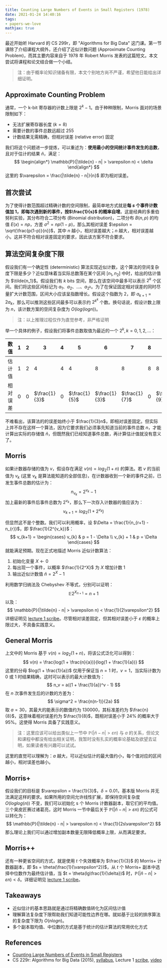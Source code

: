 ```yaml
---
title: Counting Large Numbers of Events in Small Registers (1978)
date: 2021-01-24 14:40:16
tags:
- papers-we-love
mathjax: true
---
```


最近开始听 Harvard 的 CS 299r，即 "Algorithms for Big Data" 这门课。第一节课除了介绍课程大纲外，还介绍了近似计数问题 (Approximate Counting Problem)，而其主要内容来自于 1978 年 Robert Morris 发表的这篇短文。本文尝试将课程和论文结合做一个小结。

>  注：由于概率论知识储备有限，本文个别地方尚不严谨，希望他日能给出详细证明。

## Approximate Counting Problem

通常，一个 k-bit 寄存器的计数上限是 $2^k - 1$。由于种种限制，Morris 面对的场景限制如下：

* 无法扩展寄存器长度 ($k = 8$)
* 需要计数的事件总数远超过 255
* 计数结果无需精确，但相对误差 (relative error) 固定

我们将这个问题进一步提炼，可以重述为：**使用最小的空间统计事件发生的总数**，且对于估计的结果 $\tilde{n}$，满足：
$$
\begin{align*}
\mathbb{P}(|\tilde{n} - n| > \varepsilon n) < \delta
\end{align*}
$$
这里的 $\varepsilon = \frac{|\tilde{n} - n|}{n}$ 即为相对误差。

## 首次尝试

为了使得计数范围超过精确计数的空间限制，最简单地方式就是**每 $s$ 个事件计数值加 1，即每次遇到新的事件，按$\frac{1}{s}$ 的概率自增**。这是经典的多重伯努利实验，其分布符合二项分布 (Binomial distribution)，二项分布 $B(n, p)$ 的均值 $E(x) = np$，方差 $\sigma^2 = np(1-p)$，那么其相对误差 $\epsilon = \sqrt{\frac{p(1-p)}{n}}$，其中 $n$ 越小，相对误差越大；$n$ 越大，相对误差越小。这并不符合相对误差固定的要求，因此该方案不符合要求。

## 算法空间复杂度下限

假设我们有一个确定性 (deterministic) 算法实现近似计数，这个算法的空间复杂度下限是多少？近似意味着当实际总数落在某个区间 $[n_1, n_2]$ 中时，给出的估计值为 $\tilde{n_1}$。假设我们有 $k$ bits 空间，那么在该空间中最多可以表示 $2^{k}$ 个区间。我们将这些区间标记为 $a_1$、$a_2$、...、$a_{2^k}$。为了在保证固定相对误差的同时尽量扩大计数范围，区间大小应该呈指数增长。假设这个指数为 2，即 $a_{k+1} = 2a_k$，那么可以推测这些区间最多可以表示约 $2^{k^k}$ 个数。换句话说，假设计数上限为 $n$，该计数方案的空间复杂度为 $O(log(logn))$。

> 注：以上推理过程仅作为直觉参考，非严格证明

举一个具体的例子，假设我们将事件总数取值为最近的一个 $2^k, k=0,1,2,...$：

| 数值     | 1    | 2    | 3             | 4    | 5             | 6             | 7             | 8    | 9             | 10            | 11             | 12            | 13             | 14            | 15             | 16   |
| -------- | ---- | ---- | ------------- | ---- | ------------- | ------------- | ------------- | ---- | ------------- | ------------- | -------------- | ------------- | -------------- | ------------- | -------------- | ---- |
| 估计值   | 1    | 2    | 4             | 4    | 4             | 8             | 8             | 8    | 8             | 8             | 8              | 16            | 16             | 16            | 16             | 16   |
| 相对误差 | 0    | 0    | $\frac{1}{3}$ | 0    | $\frac{1}{5}$ | $\frac{1}{3}$ | $\frac{1}{7}$ | 0    | $\frac{1}{9}$ | $\frac{1}{5}$ | $\frac{3}{11}$ | $\frac{1}{3}$ | $\frac{3}{13}$ | $\frac{1}{7}$ | $\frac{1}{15}$ | 1    |

不难看出，该算法的的误差始终小于 $\frac{1}{3}n$，即相对误差固定。但实际上并不存在这样一个算法，因为它要求我们必须事先知道当前的事件总数 $n$，才能计算出实际的存储值 $\tilde{n}$，但既然我们已经知道事件总数，再计算估计值就没有意义了。

## Morris

如果计数器存储的值为 $v$，假设存在满足 $v(n) = log_{2}(1 + n)$ 的算法。若 $v$ 的当前值为 $v_k$ (这里 $v_k$ 是算法能知道的全部信息)，在计数器收到一个新的事件之前，已发生事件总数的估计为：
$$
n_{v_k} = 2^{v_k} - 1
$$
加上最新的事件后事件总数为 $2^{v_k}$，那么下一次存入计数器的值应该为：
$$
v_{k+1} = log_2(1 + 2^{v_k})
$$


但显然这不是个整数。我们可以利用概率，设 $\Delta = \frac{1}{n_{r+1} - n_{r}}$，即 $\frac{1}{2^{v_k}}$：
$$
v_{k+1} = 
\begin{cases} 
      v_{k} & p = 1 - \Delta \\
      v_{k} + 1 & p = \Delta
\end{cases}
$$
就能满足预期。现在正式地描述 Morris 近似计数算法：

1. 初始化变量 $X \leftarrow 0$
2. 每出现一个事件，以概率 $\frac{1}{2^X}$ 为 $X$ 增加计数 1
3. 输出近似计数值 $\tilde{n} = 2^X - 1$

利用数学归纳法及 Chebyshev 不等式，分别可以证明：
$$
\mathbb{E}2^{X_{n+1}} = n + 1
$$
以及：
$$
\mathbb{P}(|\tilde{n} - n| > \varepsilon n) < \frac{1}{2\varepsilon^2}
$$
详细证明见 [lecture 1 scribe](http://people.seas.harvard.edu/~minilek/cs229r/fall15/lec/lec1.pdf)。尽管相对误差固定，但其相对误差小于 $\varepsilon$ 的概率上限过大，不具备实践意义。

## General Morris

上文中的 Morris 基于 $v(n) = log_{2}(1 + n)$，将该公式泛化可以得到：
$$
v(n) = \frac{log(1 + \frac{n}{a})}{log(1 + \frac{1}{a})}
$$
这里的分母 $log(1 + \frac{1}{a})$ 仅用于保证当 $n = 1$ 时，$v=1$，当实际计数为 0 或 1 时结果精确，这时可以表示的最大计数值为：
$$
n_v = a((1 + \frac{1}{a})^v - 1)
$$
在 $n$ 次事件发生后的计数的方差为：
$$
\sigma^2 = \frac{n(n-1)}{2a}
$$
取 $a=30$，其最大的能表示的数值约为 130000，其标准差约为 $\frac{n}{8}$，这意味着相对误差约为 $\frac{1}{8}$，既相对误差小于 24% 的概率大于 95%。这使得 Morris 具备了实践意义。

> 注：这里应该可以给出类似上一节中 $\mathbb{P}(|\tilde{n} - n| > \varepsilon n)$ 与 $a$ 的关系，但论文和课程中都没有给出相关证明，我暂时没有扎实的概率论基础及欲望去证明，如果读者有兴趣可以试试。

这里的直觉可以理解为：$a$ 越大，可以近似估计的最大值约小，每个值对应的区间越小，相对误差也越小。

## Morris+

假设我们的目标是 $\varepsilon = \frac{1}{3}$，$\delta = 0.01$，基本版 Morris 并无法满足这样的要求。如果所用的空间允许线性扩展，即保持空间复杂度 $O(loglog(n))$ 不变，我们可以初始化 s 个 Morris 计数器副本，取它们的平均值。三个臭皮匠赛过诸葛亮，这时 Morris 一节中最后关于 $\mathbb{P}(|\tilde{n} - n| > \varepsilon n)$ 的公式可以转化为：
$$
\mathbb{P}(|\tilde{n} - n| > \varepsilon n) < \frac{1}{2s\varepsilon^2}
$$
那么理论上我们可以通过增加副本数量无限降低概率上限，从而满足要求。

## Morris++

还有一种更省空间的方式，就是使用 $t$ 个失效概率为 $\frac{1}{3}$ 的 Morris+ 计数器副本，即 $s = \theta(\frac{1}{\varepsilon^2})$，从 $t$ 个 Morris+ 副本中选择中位数作为最终估计值，当 $t = \theta(lg\frac{1}{\delta})$ 时，$\mathbb{P}(|\tilde{n} - n| > \varepsilon n) < \delta$。详细证明见  [lecture 1 scribe](http://people.seas.harvard.edu/~minilek/cs229r/fall15/lec/lec1.pdf)。

## Takeaways

* 近似估计的基本思路就是通过将精确数值转化为区间估计值
* 理解算法复杂度下限帮助我们知道可能性边界在哪。就如基于比较的排序算法的复杂度下限为 $O(nlogn)$。
* 多个副本取均值、中位数的方式是基于统计的估计算法的常用优化方式

## References

* [Counting Large Numbers of Events in Small Registers](https://www.inf.ed.ac.uk/teaching/courses/exc/reading/morris.pdf)
* CS 229r: Algorithms for Big Data (2015), [syllabus](http://people.seas.harvard.edu/~minilek/cs229r/fall15/lec.html), Lecture 1 [scribe](http://people.seas.harvard.edu/~minilek/cs229r/fall15/lec/lec1.pdf), [video](https://www.youtube.com/watch?v=s9xSfIw83tk&index=1&list=PL2SOU6wwxB0v1kQTpqpuu5kEJo2i-iUyf)

